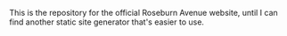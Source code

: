 This is the repository for the official Roseburn Avenue website, until I can find another static site generator that's easier to use.
